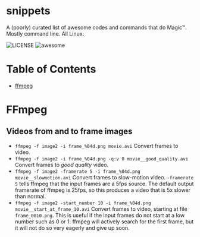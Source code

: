 snippets
========

A (poorly) curated list of awesome codes and commands that do Magic™. Mostly command line. All Linux.

![LICENSE](https://img.shields.io/badge/license-MIT-blue.svg)
![awesome](https://img.shields.io/badge/awesome-yes-yellow.svg)

Table of Contents
=================

* [ffmpeg](#ffmpeg)


FFmpeg
======

Videos from and to frame images
-------------------------------

* `ffmpeg -f image2 -i frame_%04d.png movie.avi`
  Convert frames to video.
* `ffmpeg -f image2 -i frame_%04d.png -q:v 0 movie__good_quality.avi`
  Convert frames to *good quality* video.
* `ffmpeg -f image2 -framerate 5 -i frame_%04d.png movie__slowmotion.avi`
  Convert frames to slow-motion video. `-framerate 5` tells ffmpeg that the input frames are a 5fps source. The default output framerate of ffmpeg is 25fps, so this produces a video that is 5x slower than normal.
* `ffmpeg -f image2 -start_number 10 -i frame_%04d.png movie__start_at_frame_10.avi`
  Convert frames to video, starting at file `frame_0010.png`. This is useful if the input frames do not start at a low number such as 0 or 1: ffmpeg will actively search for the first frame, but it will not do so very eagerly and give up soon.



